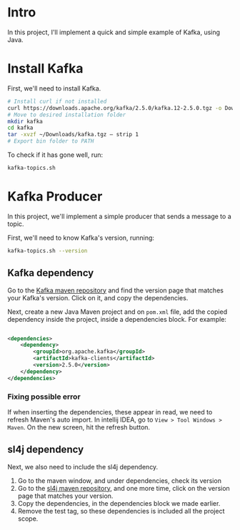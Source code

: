 # Intro

In this project, I'll implement a quick and simple example of Kafka, using Java.

# Install Kafka

First, we'll need to install Kafka.

```sh
# Install curl if not installed
curl https://downloads.apache.org/kafka/2.5.0/kafka.12-2.5.0.tgz -o Downloads/kafka.tgz
# Move to desired installation folder
mkdir kafka
cd kafka
tar -xvzf ~/Downloads/kafka.tgz — strip 1
# Export bin folder to PATH 
```

To check if it has gone well, run:

```sh
kafka-topics.sh
```

# Kafka Producer

In this project, we'll implement a simple producer that sends a message to a topic.

First, we'll need to know Kafka's version, running:

```sh
kafka-topics.sh --version
```

## Kafka dependency

Go to the [Kafka maven repository](https://mvnrepository.com/artifact/org.apache.kafka/kafka-clients) and find the
version page that matches your Kafka's version. Click on it, and copy the dependencies.

Next, create a new Java Maven project and on `pom.xml` file, add the copied dependency inside the project, inside a
dependencies block. For example:

```xml

<dependencies>
    <dependency>
        <groupId>org.apache.kafka</groupId>
        <artifactId>kafka-clients</artifactId>
        <version>2.5.0</version>
    </dependency>
</dependencies>
```

### Fixing possible error

If when inserting the dependencies, these appear in read, we need to refresh Maven's auto import. In intellij IDEA, go
to `View > Tool Windows > Maven`. On the new screen, hit the refresh button.

## sl4j dependency
Next, we also need to include the sl4j dependency. 
1. Go to the maven window, and under dependencies, check its version
2. Go to the [sl4j maven repository](https://mvnrepository.com/artifact/org.slf4j/slf4j-simple), and one more time, click on the version page that matches your version.
3. Copy the dependencies, in the dependencies block we made earlier.
4. Remove the <scope>test</scope> tag, so these dependencies is included all the project scope.


 